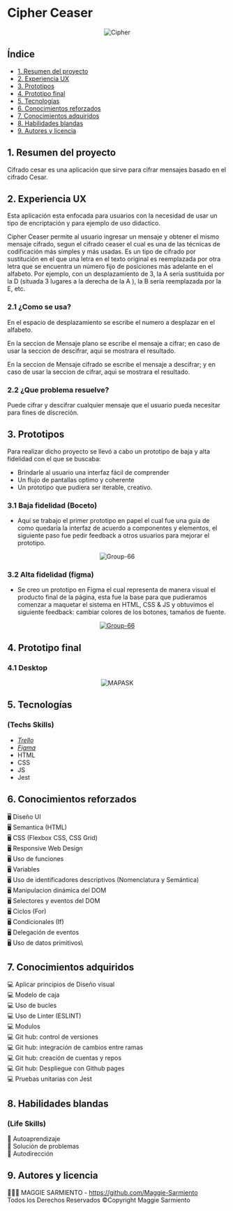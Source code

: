 # Cipher Ceaser
<p align="center">
<img src="https://i.postimg.cc/9MFgHkqy/Cipher.jpg" alt="Cipher"/>
</p>


## Índice

* [1. Resumen del proyecto](#1-resumen-del-proyecto)
* [2. Experiencia UX](#2-experiencia-ux)
* [3. Prototipos](#3-prototipos)
* [4. Prototipo final](#4-prototipo-final)
* [5. Tecnologías](#5-tecnologías)
* [6. Conocimientos reforzados](#6-conocimientos-reforzados)
* [7. Conocimientos adquiridos](#7-conocimientos-adquiridos)
* [8. Habilidades blandas](#8-habilidades-blandas)
* [9. Autores y licencia](#9-autores-y-licencia)

## 1. Resumen del proyecto

Cifrado cesar es una aplicación que sirve para cifrar mensajes
basado en el cifrado Cesar.

## 2. Experiencia UX

Esta aplicación esta enfocada para usuarios con la necesidad de usar un tipo de encriptación y para ejemplo de uso didactico.

Cipher Ceaser permite al usuario ingresar un mensaje y obtener el mismo mensaje cifrado, segun el cifrado ceaser el cual es una de las técnicas de codificación más simples y más usadas.
Es un tipo de cifrado por sustitución en el que una letra en el texto original es reemplazada por otra letra que se encuentra un número fijo de posiciones más adelante en el alfabeto.
Por ejemplo, con un desplazamiento de 3, la A sería sustituida por la D (situada 3 lugares a la derecha de la A ), la B sería reemplazada por la E, etc.


### 2.1 ¿Como se usa?
En el espacio de desplazamiento se escribe el numero a desplazar
en el alfabeto.

En la seccion de Mensaje plano se escribe el mensaje a cifrar;
en caso de usar la seccion de descifrar, aqui se mostrara
el resultado.

En la seccion de Mensaje cifrado se escribe el mensaje a descifrar; y en caso de usar la seccion de cifrar, aqui se mostrara
el resultado.

### 2.2 ¿Que problema resuelve?
Puede cifrar y descifrar cualquier mensaje que el usuario pueda necesitar para fines de discreción.

## 3. Prototipos
Para realizar dicho proyecto se llevó a cabo un prototipo de baja y alta fidelidad con el que se buscaba:

- Brindarle al usuario una interfaz fácil de comprender
- Un flujo de pantallas optimo y coherente
- Un prototipo que pudiera ser iterable, creativo.

### 3.1 Baja fidelidad (Boceto)
- Aquí se trabajo el primer prototipo en papel el cual fue una guía de como quedaría la interfaz de acuerdo a componentes y elementos, el siguiente paso fue pedir feedback a otros usuarios para mejorar el prototipo.

<p align="center">
 <img src='https://i.postimg.cc/Wz1SFYmT/boceto.jpg' border='0' alt='Group-66'/>


### 3.2 Alta fidelidad (figma)
- Se creo un prototipo en Figma el cual representa de manera visual el producto final de la página, esta fue la base para que pudieramos comenzar a maquetar el sistema en HTML, CSS & JS y obtuvimos el siguiente feedback: cambiar colores de los botones, tamaños de fuente.

<p align="center">
 <a href="https://www.figma.com/file/ZJIUD1sqeL2itHUI1ye2Q2/Cifrado-cesar-nude?node-id=0%3A1">
 <img src='https://i.postimg.cc/9MFgHkqy/Cipher.jpg' border='0' alt='Group-66'/>
</a> 



## 4. Prototipo final
### 4.1 Desktop
<p align="center">
<img src="https://i.postimg.cc/bJQ9Bcgz/cipher-Nav.jpg" alt="MAPASK"/>
</p>

## 5. Tecnologías
### (Techs Skills)
- [_Trello_](https://trello.com/b/YMKjjIN8/cipher-cesar)
- [_Figma_](https://www.figma.com/file/ZJIUD1sqeL2itHUI1ye2Q2/Cifrado-cesar-nude?node-id=0%3A1)
- HTML
- CSS
- JS
- Jest

## 6. Conocimientos reforzados

🖥 Diseño UI\
🖥 Semantica (HTML)\
🖥 CSS (Flexbox CSS, CSS Grid)\
🖥 Responsive Web Design\
🖥 Uso de funciones\
🖥 Variables\
🖥 Uso de identificadores descriptivos (Nomenclatura y Semántica)\
🖥 Manipulacion dinámica del DOM \
🖥 Selectores y eventos del DOM\
🖥 Ciclos (For)\
🖥 Condicionales (If)\
🖥 Delegación de eventos\
🖥 Uso de datos primitivos\

## 7. Conocimientos adquiridos

💻 Aplicar principios de Diseño visual \
💻 Modelo de caja \
💻 Uso de bucles \
💻 Uso de Linter (ESLINT) \
💻 Modulos \
💻 Git hub: control de versiones \
💻 Git hub: integración de cambios entre ramas \
💻 Git hub: creación de cuentas y repos \
💻 Git hub: Despliegue con Github pages \
💻 Pruebas unitarias con Jest 

## 8. Habilidades blandas 
### (Life Skills)
🦾 Autoaprendizaje\
🦾 Solución de problemas\
🦾 Autodirección

## 9. Autores y licencia
👩🏼‍💻 MAGGIE SARMIENTO - https://github.com/Maggie-Sarmiento \
Todos los Derechos Reservados ©Copyright Maggie Sarmiento